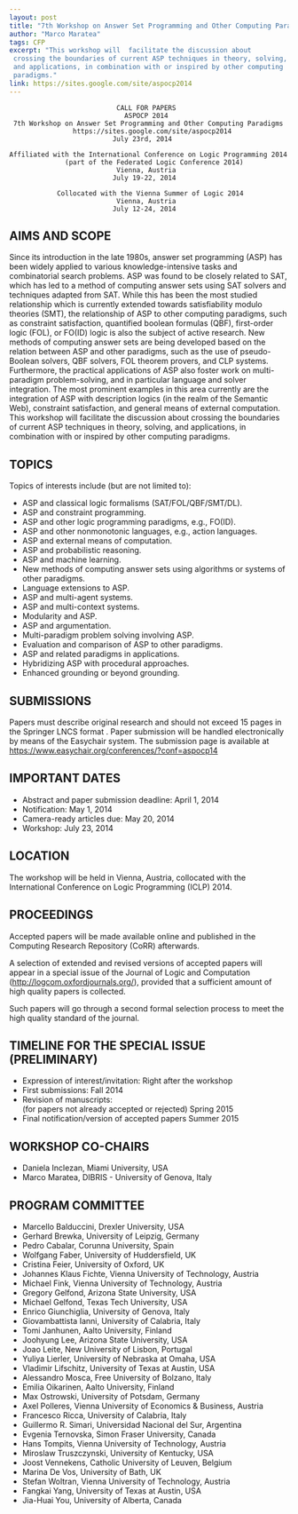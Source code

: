 ```yaml
---
layout: post
title: "7th Workshop on Answer Set Programming and Other Computing Paradigms"
author: "Marco Maratea"
tags: CFP
excerpt: "This workshop will  facilitate the discussion about
 crossing the boundaries of current ASP techniques in theory, solving,
 and applications, in combination with or inspired by other computing
 paradigms."
link: https://sites.google.com/site/aspocp2014
---
```

                               CALL FOR PAPERS
                                 ASPOCP 2014
     7th Workshop on Answer Set Programming and Other Computing Paradigms
                    https://sites.google.com/site/aspocp2014
                              July 23rd, 2014
 
    Affiliated with the International Conference on Logic Programming 2014
                  (part of the Federated Logic Conference 2014)
                               Vienna, Austria
                              July 19-22, 2014

                Collocated with the Vienna Summer of Logic 2014
                               Vienna, Austria
                              July 12-24, 2014


## AIMS AND SCOPE
 Since its introduction in the late 1980s, answer set programming (ASP)
 has been widely applied to various knowledge-intensive tasks and
 combinatorial search problems. ASP was found to be closely related to
 SAT, which has led to a method of computing answer sets using SAT
 solvers and techniques adapted from SAT. While this has been the most
 studied relationship which is currently extended towards
 satisfiability modulo theories (SMT), the relationship of ASP to other
 computing paradigms, such as constraint satisfaction, quantified
 boolean formulas (QBF), first-order logic (FOL), or FO(ID) logic is
 also the subject of active research. New methods of computing answer
 sets are being developed based on the relation between ASP and other
 paradigms, such as the use of pseudo-Boolean solvers, QBF solvers, FOL
 theorem provers, and CLP systems.
 Furthermore, the practical applications of ASP also foster work on
 multi-paradigm problem-solving, and in particular language and solver
 integration. The most prominent examples in this area currently are the
 integration of ASP with description logics (in the realm of the
 Semantic Web), constraint satisfaction, and general means of external
 computation.  This workshop will  facilitate the discussion about
 crossing the boundaries of current ASP techniques in theory, solving,
 and applications, in combination with or inspired by other computing
 paradigms.


## TOPICS

 Topics of interests include (but are not limited to):

 * ASP and classical logic formalisms (SAT/FOL/QBF/SMT/DL).
 * ASP and constraint programming.
 * ASP and other logic programming paradigms, e.g., FO(ID).
 * ASP and other nonmonotonic languages, e.g., action languages.
 * ASP and external means of computation.
 * ASP and probabilistic reasoning.
 * ASP and machine learning.
 * New methods of computing answer sets using algorithms or systems of
   other paradigms.
 * Language extensions to ASP.
 * ASP and multi-agent systems.
 * ASP and multi-context systems.
 * Modularity and ASP.
 * ASP and argumentation.
 * Multi-paradigm problem solving involving ASP.
 * Evaluation and comparison of ASP to other paradigms.
 * ASP and related paradigms in applications.
 * Hybridizing ASP with procedural approaches.
 * Enhanced grounding or beyond grounding.


## SUBMISSIONS
 Papers must describe original research and should not exceed 15 pages
 in the Springer LNCS format .
 Paper submission will be handled electronically by means of the
 Easychair system. The submission page is available at
 https://www.easychair.org/conferences/?conf=aspocp14


## IMPORTANT DATES

* Abstract and paper submission deadline:         April 1, 2014
* Notification:               	 		 May 1, 2014
* Camera-ready articles due:  	       		 May 20, 2014
* Workshop:             		       		 July 23, 2014


## LOCATION 
 The workshop will be held in Vienna, Austria, collocated with
 the International Conference on Logic Programming (ICLP) 2014.


## PROCEEDINGS
 Accepted papers will be made available online and published in the
 Computing Research Repository (CoRR) afterwards.

 A selection of extended and revised versions of accepted papers will
 appear in a special issue of the Journal of Logic and Computation
 (http://logcom.oxfordjournals.org/), provided that a sufficient
 amount of high quality papers is collected.

 Such papers will go through a second formal selection process to meet
 the high quality standard of the journal.


## TIMELINE FOR THE SPECIAL ISSUE (PRELIMINARY)

* Expression of interest/invitation:		   Right after the workshop
* First submissions:				   Fall 2014
* Revision of manuscripts:		
 (for papers not already accepted or rejected)     Spring 2015
* Final notification/version of accepted papers 	   Summer 2015


## WORKSHOP CO-CHAIRS

* Daniela Inclezan, Miami University, USA
* Marco Maratea, DIBRIS - University of Genova, Italy


## PROGRAM COMMITTEE

*  Marcello Balduccini, Drexler University, USA
*  Gerhard Brewka, University of Leipzig, Germany 
*  Pedro Cabalar, Corunna University, Spain
*  Wolfgang Faber, University of Huddersfield, UK
*  Cristina Feier, University of Oxford, UK
*  Johannes Klaus	Fichte, Vienna University of Technology, Austria
*  Michael Fink, Vienna University of Technology, Austria
*  Gregory Gelfond, Arizona State University, USA
*  Michael Gelfond, Texas Tech University, USA
*  Enrico Giunchiglia, University of Genova, Italy
*  Giovambattista Ianni, University of Calabria, Italy
*  Tomi Janhunen, Aalto University, Finland
*  Joohyung Lee, Arizona State University, USA
*  Joao Leite, New University of Lisbon, Portugal
*  Yuliya Lierler, University of Nebraska at Omaha, USA
*  Vladimir Lifschitz, University of Texas at Austin, USA
*  Alessandro Mosca, Free University of Bolzano, Italy
*  Emilia Oikarinen, Aalto University, Finland
*  Max Ostrowski, University of Potsdam, Germany
*  Axel Polleres, Vienna University of Economics & Business, Austria
*  Francesco Ricca, University of Calabria, Italy
*  Guillermo R. Simari, Universidad Nacional del Sur, Argentina
*  Evgenia Ternovska, Simon Fraser University, Canada
*  Hans Tompits, Vienna University of Technology, Austria
*  Miroslaw Truszczynski, University of Kentucky, USA
*  Joost Vennekens, Catholic University of Leuven, Belgium
*  Marina De Vos, University of Bath, UK
*  Stefan Woltran, Vienna University of Technology, Austria
*  Fangkai Yang, University of Texas at Austin, USA
*  Jia-Huai You, University of Alberta, Canada
